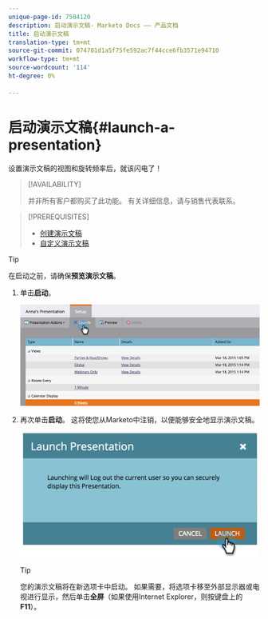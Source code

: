 ```yaml
---
unique-page-id: 7504120
description: 启动演示文稿- Marketo Docs —— 产品文档
title: 启动演示文稿
translation-type: tm+mt
source-git-commit: 074701d1a5f75fe592ac7f44cce6fb3571e94710
workflow-type: tm+mt
source-wordcount: '114'
ht-degree: 0%

---
```



# 启动演示文稿{#launch-a-presentation}

设置演示文稿的视图和旋转频率后，就该闪电了！

>[!AVAILABILITY]
>
>
>并非所有客户都购买了此功能。 有关详细信息，请与销售代表联系。

>[!PREREQUISITES]
>
>* [创建演示文稿](/help/marketo/product-docs/core-marketo-concepts/marketing-calendar/calendar-hd/create-a-presentation.md)
>* [自定义演示文稿](/help/marketo/product-docs/core-marketo-concepts/marketing-calendar/calendar-hd/customize-a-presentation.md)


>[!TIP]
>
>在启动之前，请确保&#x200B;**预览演示文稿**。

1. 单击&#x200B;**启动**。

   ![](assets/image2015-3-20-14-3a4-3a18.png)

1. 再次单击&#x200B;**启动**。 这将使您从Marketo中注销，以便能够安全地显示演示文稿。

   ![](assets/image2015-3-20-14-3a5-3a34.png)

   >[!TIP]
   >
   >您的演示文稿将在新选项卡中启动。 如果需要，将选项卡移至外部显示器或电视进行显示，然后单击&#x200B;**全屏**（如果使用Internet Explorer，则按键盘上的&#x200B;**F11**）。
